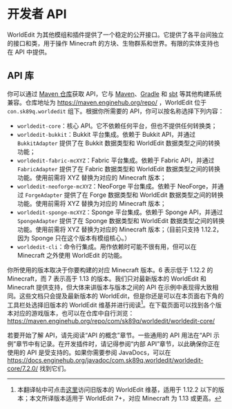 # 开发者 API

WorldEdit 为其他模组和插件提供了一个稳定的公开接口。它提供了各平台间独立的接口和类，用于操作 Minecraft 的方块、生物群系和世界。有限的实体支持也在 API 中提供。

## API 库

你可以通过 [Maven 仓库](https://help.sonatype.com/repomanager3/repository-manager-concepts/an-example---maven-repository-format
)获取 API，它与 [Maven](https://maven.apache.org/)、[Gradle](https://gradle.org/) 和 [sbt](https://www.scala-sbt.org/) 等其他构建系统兼容。仓库地址为 https://maven.enginehub.org/repo/ ，WorldEdit 位于 `con.sk89q.worldedit` 组下。根据你所需要的 API，你可以按名称选择下列内容：

* `worldedit-core`：核心 API。它不依赖任何平台，但也不提供任何转换类；
* `worldedit-bukkit`：Bukkit 平台集成。依赖于 Bukkit API，并通过 `BukkitAdapter` 提供了在 Bukkit 数据类型和 WorldEdit 数据类型之间的转换功能；
* `worldedit-fabric-mcXYZ`：Fabric 平台集成。依赖于 Fabric API，并通过 `FabricAdapter` 提供了在 Fabric 数据类型和 WorldEdit 数据类型之间的转换功能。使用前需将 XYZ 替换为对应的 Minecraft 版本；
* `worldedit-neoforge-mcXYZ`：NeoForge 平台集成。依赖于 NeoForge，并通过 `ForgeAdapter` 提供了在 Forge 数据类型和 WorldEdit 数据类型之间的转换功能。使用前需将 XYZ 替换为对应的 Minecraft 版本；
* `worldedit-sponge-mcXYZ`：Sponge 平台集成。依赖于 Sponge API，并通过 `SpongeAdapter` 提供了在 Sponge 数据类型和 WorldEdit 数据类型之间的转换功能。使用前需将 XYZ 替换为对应的 Minecraft 版本；（目前只支持 1.12.2，因为 Sponge 只在这个版本有模组核心。）
* `worldedit-cli`：命令行集成。用作依赖时可能不很有用，但可以在 Minecraft 之外使用 WorldEdit 的功能。

你所使用的版本取决于你要构建的对应 Minecraft 版本。6 表示低于 1.12.2 的 Minecraft，而 7 表示高于 1.13 的版本。我们只对最新版本的 WorldEdit 和 Minecraft 提供支持，但大体来讲版本与版本之间的 API 在示例中表现得大致相同。这些文档只会提及最新版本的 WorldEdit，但是你还是可以在本页面右下角的工具栏处选择旧版本的 WorldEdit 维基并进行阅读[^1]。在下载页面可以找到各个版本对应的游戏版本，也可以在仓库中自行浏览：https://maven.enginehub.org/repo/com/sk89q/worldedit/worldedit-core/

若要开始了解 API，请先阅读“API 的概念”章节。一些通用的 API 用法在“API 示例”章节中有记录。在开发插件时，请记得参阅“内部 API”章节，以此确保你正在使用的 API 是受支持的。如果你需要参阅 JavaDocs，可以在 https://docs.enginehub.org/javadoc/com.sk89q.worldedit/worldedit-core/7.2.0/ 找到它们。

[^1]: 本翻译帖中可点击[这里](https://www.mineplugin.org/WorldEdit)访问旧版本的 WorldEdit 维基，适用于 1.12.2 以下的版本；本文所译版本适用于 WorldEdit 7+，对应 Minecraft 为 1.13 或更高。